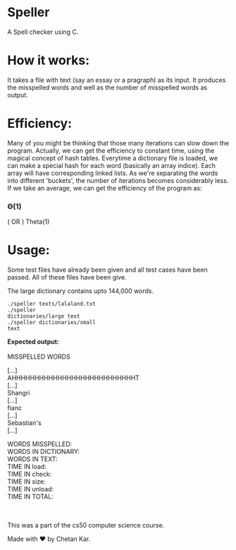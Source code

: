 # Speller
A Spell checker using C.

<h1>How it works:</h1>

It takes a file with text (say an essay or a pragraph) as its input. It produces the misspelled words and well as the number of misspelled words as output.

<h1>Efficiency:</h1>
Many of you might be thinking that those many iterations can slow down the program. Actually, we can get the efficiency to constant time, using the magical concept of hash tables. Everytime a dictionary file is loaded, we can make a special hash for each word (basically an array indice). Each array will have corresponding linked lists. As we're separating the words into different 'buckets', the number of iterations becomes considerably less. If we take an average, we can get the efficiency of the program as:

<h3>Θ(1)</h3>
    ( OR )
Theta(1)

<h1>Usage:</h1>
Some test files have already been given and all test cases have been passed.
All of these files have been give.

The large dictionary contains upto 144,000 words.

<code>./speller texts/lalaland.txt</code> <br>
<code>./speller dictionaries/large text</code><br>
<code>./speller dictionaries/small text</code><br>

<B>Expected output:</B><br><br>
 MISSPELLED WORDS
  
[...]<br>
AHHHHHHHHHHHHHHHHHHHHHHHHHHHT<br>
[...]<br>
Shangri<br>
[...]<br>
fianc<br>
[...]<br>
Sebastian's<br>
[...]<br>

WORDS MISSPELLED: <number> <br>
WORDS IN DICTIONARY: <number> <br>
WORDS IN TEXT: <number><br>
TIME IN load: <number><br>
TIME IN check: <number> <br>
TIME IN size: <number><br>
TIME IN unload: <number><br>
TIME IN TOTAL: <number><br>

<br><br>
This was a part of the cs50 computer science course.

Made with &hearts; by Chetan Kar.
